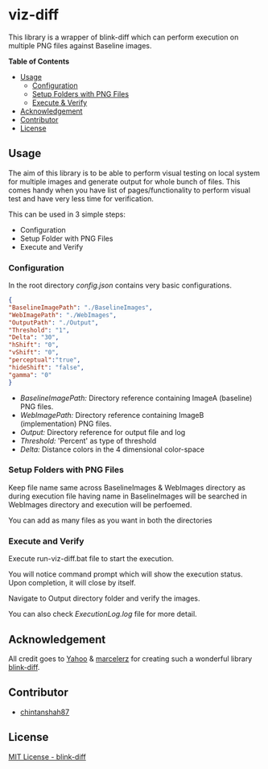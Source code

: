 # viz-diff
This library is a wrapper of blink-diff which can perform execution on multiple PNG files against Baseline images.

**Table of Contents**
* [Usage](#usage)
    * [Configuration](#configuration)
    * [Setup Folders with PNG Files](#setup-folders-with-png-files)
    * [Execute & Verify](#execute-and-verify)
* [Acknowledgement](#acknowledgement)
* [Contributor](#contributor)
* [License](#license)

## Usage
The aim of this library is to be able to perform visual testing on local system for multiple images and generate output for whole bunch of files. This comes handy when you have list of pages/functionality to perform visual test and have very less time for verification.

This can be used in 3 simple steps:
- Configuration
- Setup Folder with PNG Files
- Execute and Verify

### Configuration
In the root directory *config.json* contains very basic configurations.

````JSON
{
"BaselineImagePath": "./BaselineImages",
"WebImagePath": "./WebImages",
"OutputPath": "./Output",
"Threshold": "1",
"Delta": "30",
"hShift": "0",
"vShift": "0",
"perceptual":"true",
"hideShift": "false",
"gamma": "0"
}
````
- *BaselineImagePath:* Directory reference containing ImageA (baseline) PNG files.
- *WebImagePath:* Directory reference containing ImageB (implementation) PNG files.
- *Output:* Directory reference for output file and log
- *Threshold:* 'Percent' as type of threshold 
- *Delta:* Distance colors in the 4 dimensional color-space

### Setup Folders with PNG Files
Keep file name same across BaselineImages & WebImages directory as during execution file having name in BaselineImages will be searched in WebImages directory and execution will be perfoemed.

You can add as many files as you want in both the directories

### Execute and Verify
Execute run-viz-diff.bat file to start the execution.

You will notice command prompt which will show the execution status. Upon completion, it will close by itself.

Navigate to Output directory folder and verify the images. 

You can also check *ExecutionLog.log* file for more detail.

## Acknowledgement
All credit goes to [Yahoo](https://github.com/yahoo) & [marcelerz](https://github.com/marcelerz) for creating such a wonderful library [blink-diff](https://github.com/yahoo/blink-diff/).

## Contributor
- [chintanshah87](https://github.com/chintanshah87)

## License
[MIT License - blink-diff](https://github.com/yahoo/blink-diff/blob/master/LICENSE)
